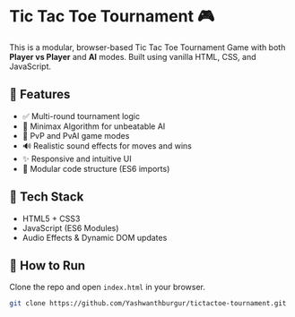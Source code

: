 # Tic Tac Toe Tournament 🎮

This is a modular, browser-based Tic Tac Toe Tournament Game with both **Player vs Player** and **AI** modes. Built using vanilla HTML, CSS, and JavaScript.

## 🧠 Features

- ✅ Multi-round tournament logic
- 🧠 Minimax Algorithm for unbeatable AI
- 🎯 PvP and PvAI game modes
- 🔊 Realistic sound effects for moves and wins
- ✨ Responsive and intuitive UI
- 🧩 Modular code structure (ES6 imports)

## 📁 Tech Stack

- HTML5 + CSS3
- JavaScript (ES6 Modules)
- Audio Effects & Dynamic DOM updates

## 🧪 How to Run

Clone the repo and open `index.html` in your browser.

```bash
git clone https://github.com/Yashwanthburgur/tictactoe-tournament.git
